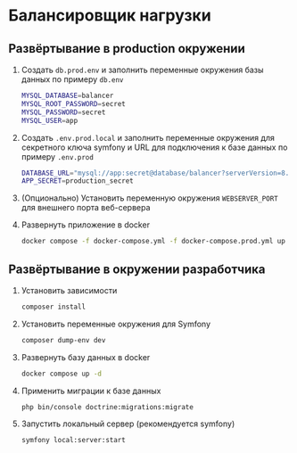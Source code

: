 # Балансировщик нагрузки

## Развёртывание в production окружении

1. Создать `db.prod.env` и заполнить переменные окружения базы данных по примеру `db.env`

    ```sh
    MYSQL_DATABASE=balancer
    MYSQL_ROOT_PASSWORD=secret
    MYSQL_PASSWORD=secret
    MYSQL_USER=app
    ```

2. Создать `.env.prod.local` и заполнить переменные окружения для секретного ключа symfony и URL для подключения к базе данных по примеру `.env.prod`

    ```sh
    DATABASE_URL="mysql://app:secret@database/balancer?serverVersion=8.3.0&charset=utf8mb4"
    APP_SECRET=production_secret
    ```

3. (Опционально) Установить переменную окружения `WEBSERVER_PORT` для внешнего порта веб-сервера

4. Развернуть приложение в docker

    ```sh
    docker compose -f docker-compose.yml -f docker-compose.prod.yml up -d
    ```

## Развёртывание в окружении разработчика

1. Установить зависимости

    ```sh
    composer install
    ```

2. Установить переменные окружения для Symfony

    ```sh
    composer dump-env dev
    ```

3. Развернуть базу данных в docker

    ```sh
    docker compose up -d
    ```

4. Применить миграции к базе данных

    ```sh
    php bin/console doctrine:migrations:migrate
    ```

5. Запустить локальный сервер (рекомендуется symfony)

    ```sh
    symfony local:server:start
    ```
